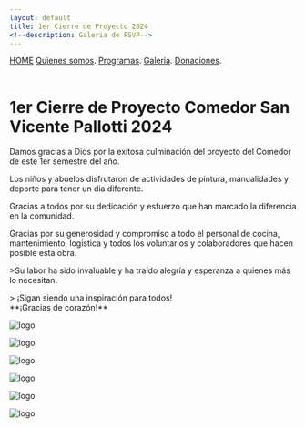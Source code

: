 ```yaml
---
layout: default
title: 1er Cierre de Proyecto 2024
<!--description: Galeria de FSVP-->
---
```

[HOME](../)
[Quienes somos](../quienes-somos.md).
[Programas](../programas.html).
[Galeria](../galeria.md).
[Donaciones](../donaciones.md).<br><br>

# 1er Cierre de Proyecto Comedor San Vicente Pallotti 2024
<p>Damos gracias a Dios por la exitosa culminación del proyecto del Comedor de este 1er semestre del año.</p>
<p>Los niños y abuelos disfrutaron de actividades de pintura, manualidades y deporte para tener un dia diferente.</p>
<p>Gracias a todos por su dedicación y esfuerzo que han marcado la diferencia en la comunidad.</p> <p>Gracias por su generosidad y compromiso a todo el personal de cocina, mantenimiento, logistica y todos los voluntarios y colaboradores que hacen posible esta obra.</p>
<p>>Su labor ha sido invaluable y ha traído alegría y esperanza a quienes más lo necesitan.</p>
> ¡Sigan siendo una inspiración para todos!<br>
**¡Gracias de corazón!**


![logo](https://fundacionsanvicentepallotti.github.io/images/cierrede-proyecto-oo2.jpg)

![logo](https://fundacionsanvicentepallotti.github.io/images/cierrede-proyecto-oo3.jpg)

![logo](https://fundacionsanvicentepallotti.github.io/images/cierrede-proyecto-oo4.jpg)

![logo](https://fundacionsanvicentepallotti.github.io/images/cierrede-proyecto-oo4.jpg)

![logo](https://fundacionsanvicentepallotti.github.io/images/cierrede-proyecto-oo6.jpg)

![logo](https://fundacionsanvicentepallotti.github.io/images/cierrede-proyecto-oo5.jpg)



